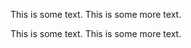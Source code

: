 This is some text.
This is some more text.
<!DOCTYPE HTML PUBLIC "-//W3C//DTD HTML 4.01//EN"
 "http://www.w3.org/TR/html4/strict.dtd">
This is some text.
This is some more text.
